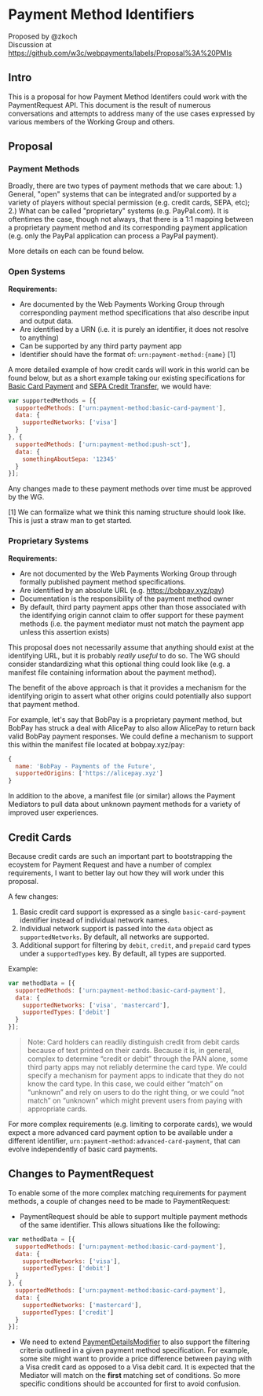# Payment Method Identifiers

Proposed by @zkoch  
Discussion at https://github.com/w3c/webpayments/labels/Proposal%3A%20PMIs

## Intro

This is a proposal for how Payment Method Identifers could work with the PaymentRequest API. This document is the result of numerous conversations and attempts to address many of the use cases expressed by various members of the Working Group and others. 

## Proposal

### Payment Methods

Broadly, there are two types of payment methods that we care about: 1.) General, "open" systems that can be integrated and/or supported by a variety of players without special permission (e.g. credit cards, SEPA, etc); 2.) What can be called "proprietary" systems (e.g. PayPal.com). It is oftentimes the case, though not always, that there is a 1:1 mapping between a proprietary payment method and its corresponding payment application (e.g. only the PayPal application can process a PayPal payment).

More details on each can be found below.

### Open Systems

**Requirements:**

* Are documented by the Web Payments Working Group through corresponding payment method specifications that also describe input and output data.
* Are identified by a URN (i.e. it is purely an identifier, it does not resolve to anything)
* Can be supported by any third party payment app
* Identifier should have the format of: `urn:payment-method:{name}` [1]

A more detailed example of how credit cards will work in this world can be found below, but as a short example taking our existing specifications for [Basic Card Payment](https://w3c.github.io/webpayments-methods-card/) and [SEPA Credit Transfer](http://w3c.github.io/webpayments-methods-credit-transfer-direct-debit/), we would have:

```js
var supportedMethods = [{
  supportedMethods: ['urn:payment-method:basic-card-payment'],
  data: {
    supportedNetworks: ['visa']
  }
}, {
  supportedMethods: ['urn:payment-method:push-sct'],
  data: {
    somethingAboutSepa: '12345'
  }
}];
```

Any changes made to these payment methods over time must be approved by the WG.

[1] We can formalize what we think this naming structure should look like. This is just a straw man to get started.


### Proprietary Systems

**Requirements:**

* Are not documented by the Web Payments Working Group through formally published payment method specifications.
* Are identified by an absolute URL (e.g. https://bobpay.xyz/pay)
* Documentation is the responsibility of the payment method owner
* By default, third party payment apps other than those associated with the identifying origin cannot claim to offer support for these payment methods (i.e. the payment mediator must not match the payment app unless this assertion exists)

This proposal does not necessarily assume that anything should exist at the identifying URL, but it is probably *really useful* to do so. The WG should consider standardizing what this optional thing could look like (e.g. a manifest file containing information about the payment method).

The benefit of the above approach is that it provides a mechanism for the identifying origin to assert what other origins could potentially also support that payment method.

For example, let's say that BobPay is a proprietary payment method, but BobPay has struck a deal with AlicePay to also allow AlicePay to return back valid BobPay payment responses. We could define a mechanism to support this within the manifest file located at bobpay.xyz/pay:

```js
{
  name: 'BobPay - Payments of the Future',
  supportedOrigins: ['https://alicepay.xyz']
}
``` 

In addition to the above, a manifest file (or similar) allows the Payment Mediators to pull data about unknown payment methods for a variety of improved user experiences.

## Credit Cards

Because credit cards are such an important part to bootstrapping the ecoystem for Payment Request and have a number of complex requirements, I want to better lay out how they will work under this proposal.

A few changes:

1. Basic credit card support is expressed as a single `basic-card-payment` identifier instead of individual network names.
2. Individual network support is passed into the `data` object as `supportedNetworks`. By default, all networks are supported.
3. Additional support for filtering by `debit`, `credit`, and `prepaid` card types under a `supportedTypes` key. By default, all types are supported.

Example:

```js
var methodData = [{
  supportedMethods: ['urn:payment-method:basic-card-payment'],
  data: {
    supportedNetworks: ['visa', 'mastercard'],
    supportedTypes: ['debit']
  }
}];
```

> Note: Card holders can readily distinguish credit from debit cards because of text printed on their cards. Because it is, in general, complex to determine “credit or debit” through the PAN alone, some third party apps may not reliably determine the card type. We could specify a mechanism for payment apps to indicate that they do not know the card type. In this case, we could either “match” on “unknown” and rely on users to do the right thing, or we could “not match” on “unknown” which might prevent users from paying with appropriate cards.

For more complex requirements (e.g. limiting to corporate cards), we would expect a more advanced card payment option to be available under a different identifier, `urn:payment-method:advanced-card-payment`, that can evolve independently of basic card payments.

## Changes to PaymentRequest

To enable some of the more complex matching requirements for payment methods, a couple of changes need to be made to PaymentRequest:

* PaymentRequest should be able to support multiple payment methods of the same identifier. This allows situations like the following:

```js
var methodData = [{
  supportedMethods: ['urn:payment-method:basic-card-payment'],
  data: {
    supportedNetworks: ['visa'],
    supportedTypes: ['debit']
  }
}, {
  supportedMethods: ['urn:payment-method:basic-card-payment'],
  data: {
    supportedNetworks: ['mastercard'],
    supportedTypes: ['credit']
  }
}];
```

* We need to extend [PaymentDetailsModifier](https://w3c.github.io/browser-payment-api/#paymentdetailsmodifier-dictionary) to also support the filtering criteria outlined in a given payment method specification. For example, some site might want to provide a price difference between paying with a Visa credit card as opposed to a Visa debit card. It is expected that the Mediator will match on the **first** matching set of conditions. So more specific conditions should be accounted for first to avoid confusion.
